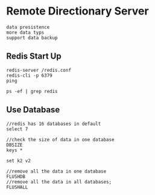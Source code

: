 # Remote Directionary Server
~~~
data presistence
more data typs
support data backup
~~~
## Redis Start Up
~~~
redis-server /redis.conf
redis-cli -p 6379
ping

ps -ef | grep redis
~~~
## Use Database
~~~
//redis has 16 databases in default
select 7

//check the size of data in one database
DBSIZE
keys *

set k2 v2

//remove all the data in one database
FLUSHDB
//remove all the data in all databases;
FLUSHALL
~~~